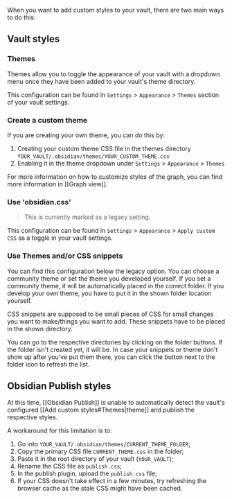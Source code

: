 When you want to add custom styles to your vault, there are two main ways to do this:

## Vault styles

### Themes

Themes allow you to toggle the appearance of your vault with a dropdown menu once they have been added to your vault's theme directory.

This configuration can be found in `Settings` > `Appearance` > `Themes` section of your vault settings.

### Create a custom theme

If you are creating your own theme, you can do this by:

1. Creating your custom theme CSS file in the themes directory `YOUR_VAULT/.obsidian/themes/YOUR_CUSTOM_THEME.css`
2. Enabling it in the theme dropdown under `Settings` > `Appearance` > `Themes`

For more information on how to customize styles of the graph, you can find more information in [[Graph view]].

### Use 'obsidian.css'

> This is currently marked as a legacy setting.

This configuration can be found in `Settings` > `Appearance` > `Apply custom CSS` as a toggle in your vault settings.

### Use Themes and/or CSS snippets

You can find this configuration below the legacy option. You can choose a community theme or set the theme you developed yourself. If you set a community theme, it will be automatically placed in the correct folder. If you develop your own theme, you have to put it in the shown folder location yourself. 

CSS snippets are supposed to be small pieces of CSS for small changes you want to make/things you want to add. These snippets have to be placed in the shown directory.

You can go to the respective directories by clicking on the folder buttons. If the folder isn't created yet, it will be. In case your snippets or theme don't show up after you've put them there, you can click the button next to the folder icon to refresh the list.

## Obsidian Publish styles

At this time, [[Obsidian Publish]] is unable to automatically detect the vault's configured [[Add custom styles#Themes|theme]] and publish the respective styles. 

A workaround for this limitation is to:

1. Go into `YOUR_VAULT/.obsidian/themes/CURRENT_THEME_FOLDER`;
2. Copy the primary CSS file `CURRENT_THEME.css` in the folder;
3. Paste it in the root directory of your vault (`YOUR_VAULT`);
4. Rename the CSS file as `publish.css`;
5. In the publish plugin, upload the `publish.css` file;
6. If your CSS doesn't take effect in a few minutes, try refreshing the browser cache as the stale CSS might have been cached.
